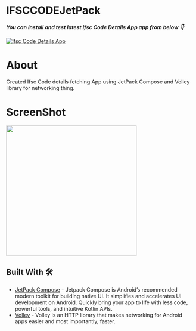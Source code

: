 # IFSCCODEJetPack

***You can Install and test latest Ifsc Code Details App app from below 👇***

[![Ifsc Code Details App  ](https://img.shields.io/badge/IfscCodeDetailsApp🏦-APK-red.svg?style=for-the-badge&logo=android)](
https://github.com/AbhishekTiwariAndroid/IFSCCODEJetPack/blob/master/app-debug.apk)



# About 

Created Ifsc Code details fetching App using JetPack Compose and Volley library for networking thing. 

# ScreenShot

<img src="https://user-images.githubusercontent.com/42689087/204343574-583b6b36-ad57-4c24-8baf-c5cd02fc0093.jpg" width="350"/>


## Built With 🛠
- [JetPack Compose](https://developer.android.com/jetpack/compose) - Jetpack Compose is Android’s recommended modern toolkit for building native UI. It simplifies and accelerates UI development on Android. Quickly bring your app to life with less code, powerful tools, and intuitive Kotlin APIs.
- [Volley](https://google.github.io/volley/) - Volley is an HTTP library that makes networking for Android apps easier and most importantly, faster. 
